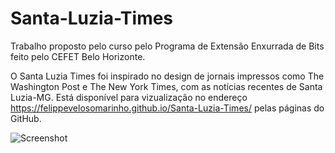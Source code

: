 # Santa-Luzia-Times
Trabalho proposto pelo curso  pelo Programa de Extensão Enxurrada de Bits feito pelo CEFET Belo Horizonte.

O Santa Luzia Times foi inspirado no design de jornais impressos como The  Washington Post e The New York Times, com as notícias recentes de Santa Luzia-MG.
Está disponível para vizualização no endereço https://felippevelosomarinho.github.io/Santa-Luzia-Times/ pelas páginas do GitHub.

![Screenshot](https://github.com/[FelippeVelosoMarinho]/[Santa-Luzia-Times]/blob/[master]/image.png?raw=true)
